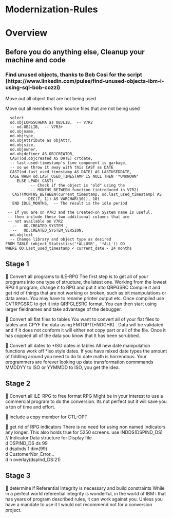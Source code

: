 # Modernization-Rules
<h1>Overview</h1>

<h2>Before you do anything else, Cleanup your machine and code</h2>
<h3>Find unused objects, thanks to Bob Cosi for the script (https://www.linkedin.com/pulse/find-unused-objects-ibm-i-using-sql-bob-cozzi)</h3>
<p>Move out all object that are not being used</p>
<p>Move out all members from source files that are not being used</p>

      select 
      od.objLONGSCHEMA as OBJLIB,  -- V7R2
      -- od.OBJLIB,  -- V7R3+
      od.objname,
      od.objtype,
      od.objAttribute as objAttr,
      od.objsize,
      od.objowner,
      od.objdefiner AS OBJCREATOR,
      CAST(od.objcreated AS DATE) crtdate,
      -- last-used-timestamp's time component is garbage,
      -- so we throw it away with this CAST as DATE
      CAST(od.last_used_timestamp AS DATE) AS LASTUSEDDATE,
      CASE WHEN od.LAST_USED_TIMESTAMP IS NULL THEN '*UNKNOWN'
         ELSE LPAD( CAST(
               -- Check if the object is "old" using the
               -- MONTHS_BETWEEN function (introduced in V7R2)
       CAST(MONTHS_BETWEEN(current_timestamp, od.last_used_timestamp) AS
              DEC(7, 1)) AS VARCHAR(10)), 10)
       END IDLE_MONTHS,  -- The result is the idle period

     -- If you are on V7R3 and the Created-on System name is useful,
     -- then include these two additional columns that are
     -- not available on V7R2
       --   OD.CREATED_SYSTEM ,
       --   OD.CREATED_SYSTEM_VERSION,
      od.objtext
      -- Change library and object type as desired
    FROM TABLE (object_Statistics('*ALLUSR', '*ALL')) OD
    WHERE OD.Last_used_timestamp < current_date - 24 months


<h2>Stage 1</h2>

💬 Convert all programs to ILE-RPG
The first step is to get all of your programs into one type of structure, the latest one.
Working from the lowest RPG II program, change it to RPG and put it into QRPGSRC
Compile it and get rid of things that are not working or broken, such as bit manipulations or data areas.
You may have to rename printer output etc.
Once compiled use CVTRPGSRC to get it into QRPGLESRC format.
You can then start using larger fieldnames and take advantage of the debugger.

💬 Convert all flat files to tables
You want to convert all of your flat files to tables and CPYF the data using FMTOPT(*NOCHK) .
Data will be validated and if it does not conform it will either not copy part or all of the file.
Once it has coppied all of the data you know that it has been scrubbed. 

💬 Convert all dates to *ISO dates in tables
All new date manipulation functions work off *iso style dates.
If you have mixed date types the amount of fiddling around you need to do to date math is horrendous. 
Your programmers are forever looking up date transformation commmands MMDDYY to ISO or YYMMDD to ISO, you get the idea. 

<h2>Stage 2</h2>

💬 Convert all ILE-RPG to free format RPG
Might be in your interest to use a commercial program to do the conversion. 
Its not perfect but it will save you a ton of time and effort.

💬 include a copy member for CTL-OPT

💬 get rid of RPG indicators
There is no need for using non named indicators any longer.
This also holds true for 5250 screens. use INDDS(DSPIND_DS) 
// Indicator Data structure for Display file         
d DSPIND_DS       ds            99              
d  dspInds                       1    dim(99)          
d  CustomerNbr_Error...                                  
d                                 n   overlay(dspInd_DS:21)

<h2>Stage 3</h2>

💬 determine if Referential Integrity is necessary and build constraints
While in a perfect world referential integrity is wonderful, in the world of IBM i that has years of program
described rules, it can work against you. Unless you have a mandate to use it I would not recommend not for a conversion project.

